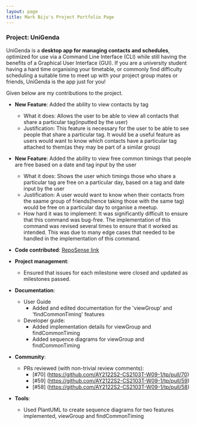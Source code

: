```yaml
---
layout: page
title: Mark Biju's Project Portfolio Page
---
```


### Project: UniGenda

UniGenda is a **desktop app for managing contacts and schedules**, optimized for use via a Command Line Interface (CLI) while still having the benefits of a Graphical User Interface (GUI). If you are a university student having a hard time organising your timetable, or commonly find difficulty scheduling a suitable time to meet up with your project group mates or friends, UniGenda is the app just for you!

Given below are my contributions to the project.

* **New Feature**: Added the ability to view contacts by tag
    * What it does: Allows the user to be able to view all contacts that share a particular tag(inputted by the user)
    * Justification: This feature is necessary for the user to be able to see people that share a particular tag. It would be a useful feature as users would want to know which contacts have a particular tag attached to them(as they may be part of a similar group)

* **New Feature**: Added the ability to view free common timings that people are free based on a date and tag input by the user
    * What it does: Shows the user which timings those who share a particular tag are free on a particular day, based on a tag and date input by the user
    * Justification: A user would want to know when their contacts from the saame group of friends(hence taking those with the same tag) would be free on a particular day to organise a meetup.
    * How hard it was to implement: It was significantly difficult to ensure that this command was bug-free. The implementation of this command was revised several times to ensure that it worked as intended. This was due to many edge cases that needed to be handled in the implementation of this command.
    

* **Code contributed**: [RepoSense link](https://nus-cs2103-ay2122s2.github.io/tp-dashboard/?search=markbiju&breakdown=true)

* **Project management**:
    * Ensured that issues for each milestone were closed and updated as milestones passed.

* **Documentation**:
    * User Guide
      * Added and edited documentation for the 'viewGroup' and 'findCommonTiming' features
    * Developer guide:
      * Added implementation details for viewGroup and findCommonTiming
      * Added sequence diagrams for viewGroup and findCommonTiming

* **Community**:
    * PRs reviewed (with non-trivial review comments):
      * [#70] (https://github.com/AY2122S2-CS2103T-W09-1/tp/pull/70)
      * [#59] (https://github.com/AY2122S2-CS2103T-W09-1/tp/pull/59)
      * [#58] (https://github.com/AY2122S2-CS2103T-W09-1/tp/pull/58)

* **Tools**:
    * Used PlantUML to create sequence diagrams for two features implemented, viewGroup and findCommonTiming
